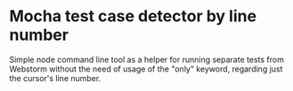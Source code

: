 # Mocha test case detector by line number

Simple node command line tool as a helper for running separate tests from Webstorm without the need of usage of the "only" keyword, regarding just the cursor's line number.